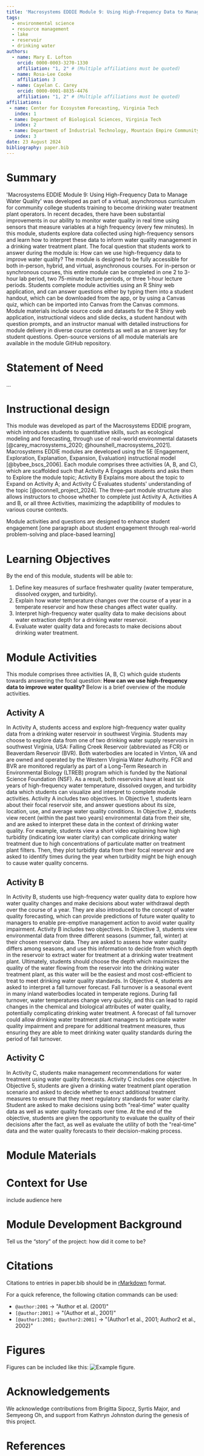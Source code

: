 ```yaml
---
title: 'Macrosystems EDDIE Module 9: Using High-Frequency Data to Manage Water Quality'
tags:
  - environmental science
  - resource management
  - lake
  - reservoir
  - drinking water
authors:
  - name: Mary E. Lofton
    orcid: 0000-0003-3270-1330
    affiliation: "1, 2" # (Multiple affiliations must be quoted)
  - name: Rosa-Lee Cooke
    affiliation: 3
  - name: Cayelan C. Carey
    orcid: 0000-0001-8835-4476
    affiliation: "1, 2" # (Multiple affiliations must be quoted)
affiliations:
 - name: Center for Ecosystem Forecasting, Virginia Tech
   index: 1
 - name: Department of Biological Sciences, Virginia Tech
   index: 2
 - name: Department of Industrial Technology, Mountain Empire Community College
   index: 3
date: 23 August 2024
bibliography: paper.bib
---
```


# Summary

'Macrosystems EDDIE Module 9: Using High-Frequency Data to Manage Water Quality' was developed as part of a virtual, asynchronous curriculum for community college students training to become drinking water treatment plant operators. In recent decades, there have been substantial improvements in our ability to monitor water quality in real time using sensors that measure variables at a high frequency (every few minutes). In this module, students explore data collected using high-frequency sensors and learn how to interpret these data to inform water quality management in a drinking water treatment plant. The focal question that students work to answer during the module is: How can we use high-frequency data to improve water quality? The module is designed to be fully accessible for both in-person, hybrid, and virtual, asynchronous courses. For in-person or synchronous courses, this entire module can be completed in one 2 to 3-hour lab period, two 75-minute lecture periods, or three 1-hour lecture periods. Students complete module activities using an R Shiny web application, and can answer questions either by typing them into a student handout, which can be downloaded from the app, or by using a Canvas quiz, which can be imported into Canvas from the Canvas commons. Module materials include source code and datasets for the R Shiny web application, instructional videos and slide decks, a student handout with question prompts, and an instructor manual with detailed instructions for module delivery in diverse course contexts as well as an answer key for student questions. Open-source versions of all module materials are available in the module GitHub repository. 

# Statement of Need


...

# Instructional design

This module was developed as part of the Macrosystems EDDIE program, which introduces students to quantitative skills, such as ecological modeling and forecasting, through use of real-world environmental datasets [@carey_macrosystems_2020; @hounshell_macrosystems_2021]. Macrosystems EDDIE modules are developed using the 5E (Engagement, Exploration, Explanation, Expansion, Evaluation) instructional model [@bybee_bscs_2006]. Each module comprises three activities (A, B, and C), which are scaffolded such that Activity A Engages students and asks them to Explore the module topic; Activity B Explains more about the topic to Expand on Activity A; and Activity C Evaluates students' understanding of the topic [@oconnell_project_2024]. The three-part module structure also allows instructors to choose whether to complete just Activity A, Activities A and B, or all three Activities, maximizing the adaptibility of modules to various course contexts. 

Module activities and questions are designed to enhance student engagement [one paragraph about student engagement through real-world problem-solving and place-based learning]

# Learning Objectives

By the end of this module, students will be able to:

1. Define key measures of surface freshwater quality (water temperature, dissolved oxygen, and turbidity). 
2. Explain how water temperature changes over the course of a year in a temperate reservoir and how these changes affect water quality. 
3. Interpret high-frequency water quality data to make decisions about water extraction depth for a drinking water reservoir. 
4. Evaluate water quality data and forecasts to make decisions about drinking water treatment. 

# Module Activities

This module comprises three activities (A, B, C) which guide students towards answering the focal question: **How can we use high-frequency data to improve water quality?** Below is a brief overview of the module activities.

## Activity A 

In Activity A, students access and explore high-frequency water quality data from a drinking water reservoir in southwest Virginia. Students may choose to explore data from one of two drinking water supply reservoirs in southwest Virginia, USA: Falling Creek Reservoir (abbreviated as FCR) or Beaverdam Reservoir (BVR). Both waterbodies are located in Vinton, VA and are owned and operated by the Western Virginia Water Authority. FCR and BVR are monitored regularly as part of a Long-Term Research in Environmental Biology (LTREB) program which is funded by the National Science Foundation (NSF). As a result, both reservoirs have at least six years of high-frequency water temperature, dissolved oxygen, and turbidity data which students can visualize and interpret to complete module activities. Activity A includes two objectives. In Objective 1, students learn about their focal reservoir site, and answer questions about its size, location, use, and average water quality conditions. In Objective 2, students view recent (within the past two years) environmental data from their site, and are asked to interpret these data in the context of drinking water quality. For example, students view a short video explaining how high turbidity (indicating low water clarity) can complicate drinking water treatment due to high concentrations of particulate matter on treatment plant filters. Then, they plot turbidity data from their focal reservoir and are asked to identify times during the year when turbidity might be high enough to cause water quality concerns.

## Activity B

In Activity B, students use high-frequency water quality data to explore how water quality changes and make decisions about water withdrawal depth over the course of a year. They are also introduced to the concept of water quality forecasting, which can provide predictions of future water quality to managers to enable pre-emptive management action to avoid water quality impairment. Activity B includes two objectives. In Objective 3, students view environmental data from three different seasons (summer, fall, winter) at their chosen reservoir data. They are asked to assess how water quality differs among seasons, and use this information to decide from which depth in the reservoir to extract water for treatment at a drinking water treatment plant. Ultimately, students should choose the depth which maximizes the quality of the water flowing from the reservoir into the drinking water treatment plant, as this water will be the easiest and most cost-efficient to treat to meet drinking water quality standards. In Objective 4, students are asked to interpret a fall turnover forecast. Fall turnover is a seasonal event in many inland waterbodies located in temperate regions. During fall turnover, water temperatures change very quickly, and this can lead to rapid changes in the chemical and biological attributes of water quality, potentially complicating drinking water treatment. A forecast of fall turnover could allow drinking water treatment plant managers to anticipate water quality impairment and prepare for additional treatment measures, thus ensuring they are able to meet drinking water quality standards during the period of fall turnover.

## Activity C

In Activity C, students make management recommendations for water treatment using water quality forecasts. Activity C includes one objective. In Objective 5, students are given a drinking water treatment plant operation scenario and asked to decide whether to enact additional treatment measures to ensure that they meet regulatory standards for water clarity. Student are asked to make decisions using both "real-time" water quality data as well as water quality forecasts over time. At the end of the objective, students are given the opportunity to evaluate the quality of their decisions after the fact, as well as evaluate the utility of both the "real-time" data and the water quality forecasts to their decision-making process.

# Module Materials

# Context for Use

include audience here

# Module Development Background

Tell us the “story” of the project: how did it come to be?

# Citations

Citations to entries in paper.bib should be in
[rMarkdown](http://rmarkdown.rstudio.com/authoring_bibliographies_and_citations.html)
format.

For a quick reference, the following citation commands can be used:
- `@author:2001`  ->  "Author et al. (2001)"
- `[@author:2001]` -> "(Author et al., 2001)"
- `[@author1:2001; @author2:2001]` -> "(Author1 et al., 2001; Author2 et al., 2002)"

# Figures

Figures can be included like this: ![Example figure.](mod9_conceptual_figure.png)

# Acknowledgements

We acknowledge contributions from Brigitta Sipocz, Syrtis Major, and Semyeong
Oh, and support from Kathryn Johnston during the genesis of this project.

# References